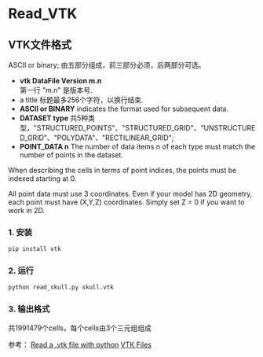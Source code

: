 # Read_VTK

## VTK文件格式

ASCII or binary;
由五部分组成，前三部分必须，后两部分可选。

* **vtk DataFile Version m.n**  
  第一行 "m.n" 是版本号.
* a title
  标题最多256个字符，以换行结束.
* **ASCII or BINARY**
  indicates the format used for subsequent data.
* **DATASET type**
  共5种类型，"STRUCTURED_POINTS"、"STRUCTURED_GRID"、"UNSTRUCTURED_GRID"、"POLYDATA"、"RECTILINEAR_GRID"; 
* **POINT_DATA n**
  The number of data items n of each type must match the number of points in the dataset.

When describing the cells in terms of point indices, the points must be indexed starting at 0.

All point data must use 3 coordinates. Even if your model has 2D geometry, each point must have (X,Y,Z) coordinates. Simply set Z = 0 if you want to work in 2D.


### 1. 安装
```python
pip install vtk
```
### 2. 运行
```python
python read_skull.py skull.vtk
```
### 3. 输出格式
共1991479个cells，每个cells由3个三元组组成

参考：
  [Read a .vtk file with python](https://stackoverflow.com/questions/11727822/reading-a-vtk-file-with-python)
  [VTK Files](https://people.sc.fsu.edu/~jburkardt/data/vtk/vtk.html)

  
